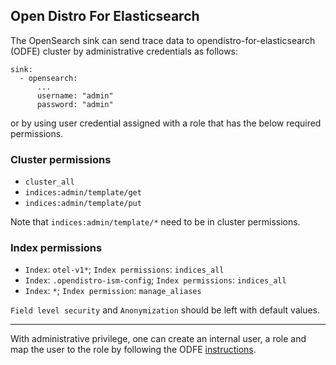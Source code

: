 ## Open Distro For Elasticsearch


The OpenSearch sink can send trace data to opendistro-for-elasticsearch (ODFE) cluster by administrative credentials as follows:

```
sink:
  - opensearch:
      ...
      username: "admin"
      password: "admin"
```

or by using user credential assigned with a role that has the below required permissions.

### Cluster permissions

- `cluster_all`
- `indices:admin/template/get`
- `indices:admin/template/put`

Note that `indices:admin/template/*` need to be in cluster permissions.

### Index permissions

- `Index`: `otel-v1*`; `Index permissions`: `indices_all`
- `Index`: `.opendistro-ism-config`; `Index permissions`: `indices_all`
- `Index`: `*`; `Index permission`: `manage_aliases`

`Field level security` and `Anonymization` should be left with default values.

---------------

With administrative privilege, one can create an internal user, a role and map the user to the role by following the ODFE [instructions](https://opendistro.github.io/for-elasticsearch-docs/docs/security/access-control/users-roles/).
